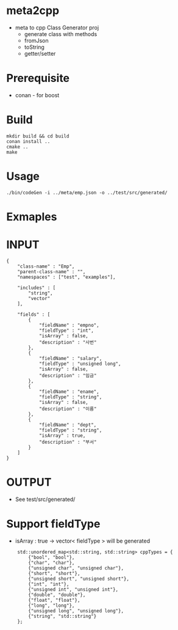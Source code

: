 # meta2cpp
* meta to cpp Class Generator proj
    * generate class with methods
    * fromJson
    * toString
    * getter/setter
    
# Prerequisite
* conan - for boost

# Build
```
mkdir build && cd build
conan install ..
cmake ..
make
```

# Usage
```
./bin/codeGen -i ../meta/emp.json -o ../test/src/generated/
```

# Exmaples
# INPUT
```
{
    "class-name" : "Emp",
    "parent-class-name" : "",
    "namespaces" : ["test", "examples"],

    "includes" : [
        "string",
        "vector"
    ],

    "fields" : [
        {
            "fieldName" : "empno",
            "fieldType" : "int",
            "isArray" : false,
            "description" : "사번"
        },
        {
            "fieldName" : "salary",
            "fieldType" : "unsigned long",
            "isArray" : false,
            "description" : "임금"
        },
        {
            "fieldName" : "ename",
            "fieldType" : "string",
            "isArray" : false,
            "description" : "이름"
        },
        {
            "fieldName" : "dept",
            "fieldType" : "string",
            "isArray" : true,
            "description" : "부서"
        }
    ]
}

```
# OUTPUT
* See test/src/generated/

# Support fieldType
* isArray : true -> vector< fieldType > will be generated
```
    std::unordered_map<std::string, std::string> cppTypes = {
        {"bool", "bool"},
        {"char", "char"},
        {"unsigned char", "unsigned char"},
        {"short", "short"},
        {"unsigned short", "unsigned short"},
        {"int", "int"},
        {"unsigned int", "unsigned int"},
        {"double", "double"},
        {"float", "float"},
        {"long", "long"},
        {"unsigned long", "unsigned long"},
        {"string", "std::string"}
    };
```